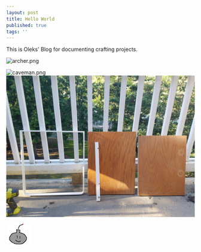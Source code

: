 ```yaml
---
layout: post
title: Hello World
published: true
tags: ''
---
```


This is Oleks' Blog for documenting crafting projects.

![archer.png]({{site.baseurl}}/_posts/archer.png)



![caveman.png]({{site.baseurl}}/images/caveman.png)
![01.jpg](/images/crafts/printer_table/01.jpg)

![bomb.png](/images/bomb.png)

